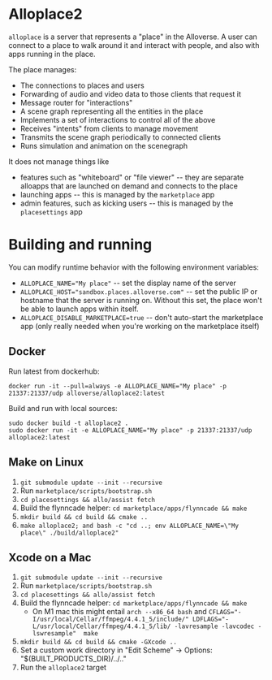 # Alloplace2

`alloplace` is a server that represents a "place" in the Alloverse. A user can connect to a
place to walk around it and interact with people, and also with apps running in the place.

The place manages:

* The connections to places and users
* Forwarding of audio and video data to those clients that request it
* Message router for "interactions"
* A scene graph representing all the entities in the place
* Implements a set of interactions to control all of the above
* Receives "intents" from clients to manage movement
* Transmits the scene graph periodically to connected clients
* Runs simulation and animation on the scenegraph

It does not manage things like

* features such as "whiteboard" or "file viewer" -- they are separate alloapps that are
  launched on demand and connects to the place
* launching apps -- this is managed by the `marketplace` app
* admin features, such as kicking users -- this is managed by the `placesettings` app

# Building and running

You can modify runtime behavior with the following environment variables:

* `ALLOPLACE_NAME="My place"` -- set the display name of the server
* `ALLOPLACE_HOST="sandbox.places.alloverse.com"` -- set the public IP or hostname that the server is running on. Without this set, the place won't be able to launch apps within itself.
* `ALLOPLACE_DISABLE_MARKETPLACE=true` -- don't auto-start the marketplace app
  (only really needed when you're working on the marketplace itself)

## Docker

Run latest from dockerhub:

```
docker run -it --pull=always -e ALLOPLACE_NAME="My place" -p 21337:21337/udp alloverse/alloplace2:latest
```

Build and run with local sources:

```
sudo docker build -t alloplace2 .
sudo docker run -it -e ALLOPLACE_NAME="My place" -p 21337:21337/udp alloplace2:latest
```

## Make on Linux

1. `git submodule update --init --recursive`
2. Run `marketplace/scripts/bootstrap.sh`
3. `cd placesettings && allo/assist fetch`
4. Build the flynncade helper: `cd marketplace/apps/flynncade && make`
5. `mkdir build && cd build && cmake ..`
6. `make alloplace2; and bash -c "cd ..; env ALLOPLACE_NAME=\"My place\" ./build/alloplace2"`


## Xcode on a Mac

1. `git submodule update --init --recursive`
2. Run `marketplace/scripts/bootstrap.sh`
3. `cd placesettings && allo/assist fetch`
4. Build the flynncade helper: `cd marketplace/apps/flynncade && make`
    - On M1 mac this might entail `arch --x86_64 bash` and `CFLAGS="-I/usr/local/Cellar/ffmpeg/4.4.1_5/include/" LDFLAGS="-L/usr/local/Cellar/ffmpeg/4.4.1_5/lib/ -lavresample -lavcodec -lswresample"  make`
5. `mkdir build && cd build && cmake -GXcode ..`
6. Set a custom work directory in "Edit Scheme" -> Options: "$(BUILT_PRODUCTS_DIR)/../.."
7. Run the `alloplace2` target
